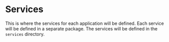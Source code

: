 # Services

This is where the services for each application will be defined. Each service will be defined in a separate package. The
services will be defined in the `services` directory.
